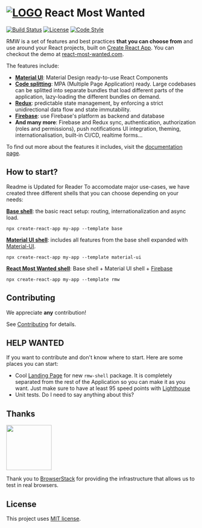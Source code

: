# [![LOGO][logo-image]][logo-url]  **React Most Wanted** 
[![Build Status][travis-image]][travis-url] [![License][license-image]][license-url] [![Code Style][code-style-image]][code-style-url]

RMW is a set of features and best practices **that you can choose from** and use around your React projects, built on [Create React App](https://github.com/facebookincubator/create-react-app). You can checkout the demo at [react-most-wanted.com](https://react-most-wanted.com).

The features include:
- **[Material UI](https://material-ui.com/)**: Material Design ready-to-use React Components
- **[Code splitting](https://webpack.js.org/guides/code-splitting/)**: MPA (Multiple Page Application) ready. Large codebases can be splitted into separate bundles that load different parts of the application, lazy-loading the different bundles on demand.
- **[Redux](https://redux.js.org/)**: predictable state management, by enforcing a strict unidirectional data flow and state immutability.
- **[Firebase](https://firebase.google.com)**: use Firebase's platform as backend and database
- **And many more**: Firebase and Redux sync, authentication, authorization (roles and permissions), push notifications UI integration, theming, internationalisation, built-in CI/CD, realtime forms...

To find out more about the features it includes, visit the [documentation page](https://react-most-wanted.com/docs).

## How to start?
Readme is Updated for Reader
To accomodate major use-cases, we have created three different shells that you can choose depending on your needs:  

**[Base shell](./packages/base-shell/)**:
the basic react setup: routing, internationalization and async load.

```npx create-react-app my-app --template base```

**[Material UI shell](./packages/material-ui-shell/)**:
includes all features from the base shell expanded with [Material-UI](https://material-ui.com).

```npx create-react-app my-app --template material-ui```


**[React Most Wanted shell](./packages/rmw-shell)**:
Base shell + Material UI shell + [Firebase](https://firebase.google.com/)

```npx create-react-app my-app --template rmw```

## Contributing

We appreciate **any** contribution! 

See [Contributing](./CONTRIBUTING.md) for details.

## HELP WANTED

If you want to contribute and don't know where to start. Here are some places you can start:
- Cool  [Landing Page](https://github.com/TarikHuber/react-most-wanted/blob/master/packages/rmw-shell-new/cra-template-rmw/template/src/pages/LandingPage/LandingPage.js) for new ```rmw-shell``` package. It is completely separated from the rest of the Application so you can make it as you want. Just make sure to have at least 95 speed points with [Lighthouse](https://developers.google.com/web/tools/lighthouse)
- Unit tests. Do I need to say anything about this?

## Thanks

[<img src="https://www.browserstack.com/images/mail/browserstack-logo-footer.png" width="120">](https://www.browserstack.com/)

Thank you to [BrowserStack](https://www.browserstack.com/) for providing the infrastructure that allows us to test in real browsers.


## License

This project uses [MIT license](https://github.com/TarikHuber/react-most-wanted/blob/master/LICENSE).


[logo-image]: https://www.react-most-wanted.com/favicon-32x32.png
[logo-url]: https://github.com/TarikHuber/react-most-wanted/blob/master/README.md
[travis-image]: https://travis-ci.org/TarikHuber/react-most-wanted.svg?branch=master
[travis-url]: https://travis-ci.org/TarikHuber/react-most-wanted
[license-image]: https://img.shields.io/npm/l/express.svg
[license-url]: https://github.com/TarikHuber/react-most-wanted/master/LICENSE
[code-style-image]: https://img.shields.io/badge/code_style-prettier-ff69b4.svg?style=flat-square
[code-style-url]: https://github.com/prettier/prettier
